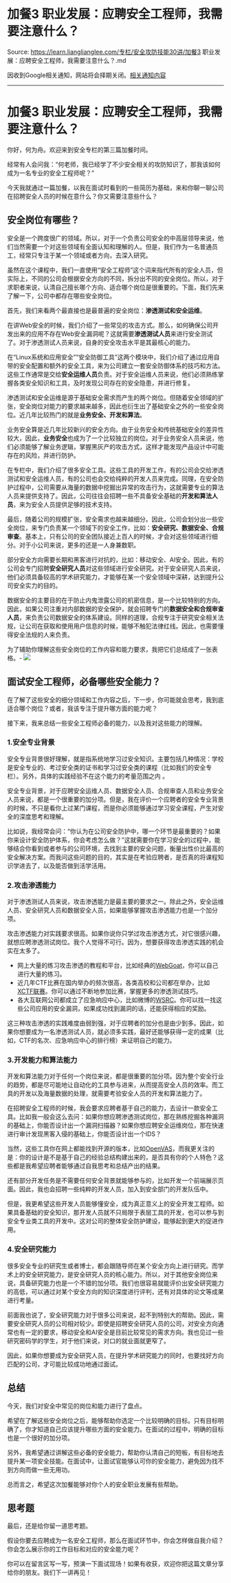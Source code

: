 # 加餐3 职业发展：应聘安全工程师，我需要注意什么？ 

Source: https://learn.lianglianglee.com/专栏/安全攻防技能30讲/加餐3 职业发展：应聘安全工程师，我需要注意什么？.md

因收到Google相关通知，网站将会择期关闭。[相关通知内容](https://lumendatabase.org/notices/44265620)

---

# 加餐3 职业发展：应聘安全工程师，我需要注意什么？

你好，何为舟。欢迎来到安全专栏的第三篇加餐时间。

经常有人会问我：“何老师，我已经学了不少安全相关的攻防知识了，那我该如何成为一名专业的安全工程师呢？”

今天我就通过一篇加餐，以我在面试时看到的一些简历为基础，来和你聊一聊公司在招聘安全人员的时候在意什么？你又需要注意些什么？

## 安全岗位有哪些？

安全是一个跨度很广的领域。所以，对于一个负责公司安全的中高层领导来说，他们当然需要一个对这些领域有全面认知和理解的人。但是，我们作为一名普通员工，经常只专注于某一个领域或者方向，去深入研究。

虽然在这个课程中，我们一直使用“安全工程师”这个词来指代所有的安全人员，但实际上，不同的公司会根据安全方向的不同，拆分出不同的安全岗位。所以，对于求职者来说，认清自己擅长哪个方向、适合哪个岗位是很重要的。下面，我们先来了解一下，公司中都存在哪些安全岗位。

首先，我们来看两个最直接也是最普遍的安全岗位：**渗透测试和安全运维**。

在讲Web安全的时候，我们介绍了一些常见的攻击方式。那么，如何确保公司开发出来的应用不存在Web安全漏洞呢？这就需要**渗透测试人员**来进行安全测试了。对于渗透测试人员来说，自身的安全攻击水平是其最核心的能力。

在“Linux系统和应用安全”“安全防御工具”这两个模块中，我们介绍了通过应用自带的安全配置和额外的安全工具，来为公司建立一套安全防御体系的技巧和方法。这些工作通常是交给**安全运维人员**负责。对于安全运维人员来说，他们必须熟练掌握各类安全知识和工具，及时发现公司存在的安全隐患，并进行修复。

渗透测试和安全运维是源于基础安全需求而产生的两个岗位。但随着安全领域的扩张，安全岗位对能力的要求越来越多，因此也衍生出了基础安全之外的一些安全岗位。近几年比较热门的就是**业务安全、开发和算法**。

业务安全算是近几年比较新兴的安全方向。由于业务安全和传统基础安全的差异性较大，因此，**业务安全**也成为了一个比较独立的岗位。对于业务安全人员来说，他们必须能够了解业务逻辑，掌握黑灰产的攻击方式，这样才能发现产品设计中可能存在的风险，并进行防护。

在专栏中，我们介绍了很多安全工具。这些工具的开发工作，有的公司会交给渗透测试和安全运维人员，有的公司也会交给纯粹的开发人员来完成。同理，在安全防护过程中，公司需要从海量的数据中挖掘出异常的攻击行为，这就需要专业的算法人员来提供支持了。因此，公司往往会招聘一些不具备安全基础的**开发和算法人员**，来为安全人员提供足够的技术支持。

最后，随着公司的规模扩张，安全需求也越来越细分。因此，公司会划分出一些安全岗位，来专门负责某一个领域下的安全工作，比如：**安全研究、数据安全、合规审查**。基本上，只有公司的安全团队接近上百人的时候，才会对这些领域进行细分。对于小公司来说，更多的还是一人身兼数职。

部分安全方向需要长期和黑客进行对抗的，比如：移动安全、AI安全。因此，有的公司会专门招聘**安全研究人员**对这些领域进行安全研究。对于安全研究人员来说，他们必须具备较高的学术研究能力，才能够在某一个安全领域中深耕，达到提升公司安全实力的目的。

数据安全的主要目的在于防止内鬼泄露公司的机密信息，是一个比较特别的方向。因此，如果公司注重对内部数据的安全保护，就会招聘专门的**数据安全和合规审查人员**，来负责公司数据安全的体系建设。同样的道理，合规专注于研究安全相关法规，让公司在获取和使用用户信息的时候，能够不触犯法律红线。因此，也需要懂得安全法规的人来负责。

为了辅助你理解这些安全岗位的工作内容和能力要求，我把它们总结成了一张表格。-
![](assets/923049504a6d4be99f256227c0ceabdb.jpg)

## 面试安全工程师，必备哪些安全能力？

在了解了这些安全的细分领域和工作内容之后，下一步，你可能就会思考，我到底适合哪个岗位？或者，我该专注于提升哪方面的能力呢？

接下来，我来总结一些安全工程师必备的能力，以及我对这些能力的理解。

### 1.安全专业背景

安全专业背景很好理解，就是指系统地学习过安全知识。主要包括几种情况：学校是安全专业的、考过安全类的证书和学习过安全类的课程（比如我们的安全专栏）。另外，具体的实践经验不在这个能力的考量范围之内 。

安全专业背景，对于应聘安全运维人员、数据安全人员、合规审查人员和业务安全人员来说，都是一个很重要的加分项。但是，我在评价一个应聘者的安全专业背景的时候，不只是看你上过某门课程，而是你必须能够通过学习安全课程，产生对安全的深度思考和理解。

比如说，我经常会问：“你认为在公司安全防护中，哪一个环节是最重要的？如果你来设计安全防护体系，你会考虑怎么做？”这就需要你在学习安全的过程中，能够结合你看到或者参与的公司环境，去找到主要的安全问题，衡量出性价比最高的安全解决方案。而我问这些问题的目的，其实是在考验应聘者，是否真的将课程知识学进去了，以及能否做到活学活用。

### 2.攻击渗透能力

对于渗透测试人员来说，攻击渗透能力是最主要的要求之一。除此之外，安全运维人员、安全研究人员和数据安全人员，如果能够掌握攻击渗透能力也是一个加分项。

攻击渗透能力对实践要求很高。如果你说你只学过攻击渗透方式，对它很感兴趣，就想应聘渗透测试岗位。我个人觉得不可行。因为，想要获得攻击渗透实践的机会实在太多了。

* 网上大量的练习攻击渗透的教程和平台，比如经典的[WebGoat](https://owasp.org/www-project-webgoat/)，你可以自己进行大量的练习。
* 近几年CTF比赛在国内举办的频次很高，各类高校和公司都在举办，比如[XCTF联赛](https://www.xctf.org.cn/)。你可以通过不断地参加比赛，掌握更多的渗透测试技巧。
* 各大互联网公司都成立了应急响应中心，比如微博的[WSRC](https://wsrc.weibo.com/)。你可以找一找这些公司应用的安全漏洞，如果成功找到漏洞的话，还能获得相应的奖励。

这三种攻击渗透的实践难度由弱到强，对于应聘者的加分也是由少到多。因此，如果你想要成为一名渗透测试人员，就必须多实践，最好还能够获得一定的成果（比如，CTF的名次、应急响应中心的排行榜）来证明自己的能力。

### 3.开发能力和算法能力

开发和算法能力对于任何一个岗位来说，都是很重要的加分项。因为整个安全行业的趋势，都是尽可能地让自动化的工具参与进来，从而提高安全人员的效率。而工具的开发以及海量数据的处理，就需要考验安全人员的开发和算法能力了。

在招聘安全工程师的时候，我会要求应聘者基于自己的能力，去设计一款安全工具。比如我一般会这么去问：如果你想应聘渗透测试岗位，那在熟练挖掘各种漏洞的基础上，你能否设计出一个漏洞扫描器？如果你想应聘安全运维岗位，那在快速进行审计发现黑客入侵的基础上，你能否设计出一个IDS？

当然，这些工具你在网上都能找到开源的版本，比如[OpenVAS](http://www.openvas.org)，而我更关注的是：你的设计是不是基于自己的经验总结构建出来的，是否具有你的个人特色？这些都是我希望应聘者能够通过自我思考和总结产出的结果。

还有部分开发任务是不需要任何安全背景就能够参与的，比如开发一个前端展示页面。因此，我也会招聘一些纯粹的开发人员，加入到安全部门的开发队伍中。

但是，我更希望这些开发人员能够懂安全，成为真正意义上的安全开发工程师。如果具备基础的安全知识，那开发人员就不只局限于表层工具的开发，也可以参与到安全专业类工具的开发中。这对公司的整体安全防护建设，能够起到更大的促进作用。

### 4.安全研究能力

很多安全专业的研究生或者博士，都会跟随导师在某个安全方向上进行研究。而学术上的安全研究能力，是安全研究人员的核心能力。所以，对于其他安全岗位来说，具备研究能力也是一个不错的加分项。我们也很容易就能评价出安全研究能力的高低，可以通过对某个安全方向的知识深度进行评判，还有对具体的论文等成果进行考量。

前面我也说了，安全研究能力对于很多公司来说，起不到特别大的帮助。因此，需要安全研究人员的公司相对较少。即使是招聘安全研究人员的公司，对安全方向通常也有一定的要求，移动安全和AI安全是目前比较常见的需求方向。我也见过一些研究密码学的学生，对于他们来说，对口的就业面就更窄了。

因此，如果你想要成为安全研究人员，在提升学术研究能力的同时，也要找好方向匹配的公司，才可能比较成功地通过面试。

## 总结

今天，我们对安全中常见的岗位和能力进行了盘点。

希望在了解这些安全岗位之后，能够帮助你选定一个比较明确的目标。只有目标明确了，你才知道自己应该提升哪些方面的安全能力。在面试的过程中，明确的目标也是一个很好的加分项。

另外，我希望通过讲解这些必备的安全能力，帮助你认清自己的短板，有目标地去提升某一项安全技能。在面试中，让面试官能够认可你的安全能力，避免因为找不到方向而做一些无用功。

总而言之，希望这次加餐能够对你个人的安全职业发展有些帮助。

## 思考题

最后，还是给你留一道思考题。

假设你要去应聘成为一名安全工程师，那么在面试环节中，你会怎样做自我介绍？你会怎么展示你的工作目标和对应的安全能力呢？

你可以在留言区写一写，预演一下面试现场！如果有收获，欢迎你把这篇文章分享给你的朋友。我们下一讲再见！